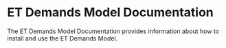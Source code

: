 # ET Demands Model Documentation

The ET Demands Model Documentation provides information about how to install and use the ET Demands Model.
